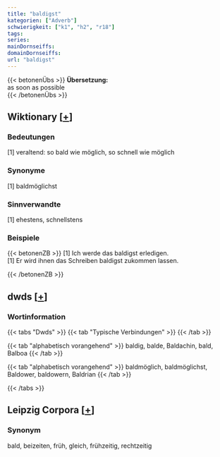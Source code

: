 ```yaml
---
title: "baldigst"
kategorien: ["Adverb"]
schwierigkeit: ["k1", "h2", "r18"]
tags:
series:
mainDornseiffs:
domainDornseiffs:
url: "baldigst"
---
```


{{< betonenÜbs >}}
**Übersetzung:**  
as soon as possible  
{{< /betonenÜbs >}}

## Wiktionary [[+](https://de.wiktionary.org/wiki/baldigst)]

### Bedeutungen
[1] veraltend: so bald wie möglich, so schnell wie möglich  

### Synonyme
[1] baldmöglichst  

### Sinnverwandte
[1] ehestens, schnellstens  

### Beispiele
{{< betonenZB >}}
[1] Ich werde das baldigst erledigen.  
[1] Er wird ihnen das Schreiben baldigst zukommen lassen.  

{{< /betonenZB >}}


## dwds [[+](https://www.dwds.de/wb/baldigst)]

### Wortinformation
{{< tabs "Dwds" >}}
{{< tab "Typische Verbindungen" >}}
{{< /tab >}}

{{< tab "alphabetisch vorangehend" >}}
baldig, balde, Baldachin, bald, Balboa
{{< /tab >}}

{{< tab "alphabetisch vorangehend" >}}
baldmöglich, baldmöglichst, Baldower, baldowern, Baldrian
{{< /tab >}}

{{< /tabs >}}

## Leipzig Corpora [[+](https://corpora.uni-leipzig.de/en/res?word=baldigst&corpusId=deu_newscrawl-public_2018)]


### Synonym
bald, beizeiten, früh, gleich, frühzeitig, rechtzeitig

